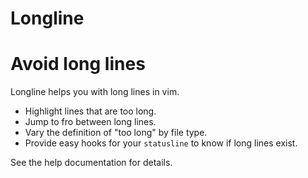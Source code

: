 # Longline
# Avoid long lines

Longline helps you with long lines in vim.

* Highlight lines that are too long.
* Jump to fro between long lines.
* Vary the definition of "too long" by file type.
* Provide easy hooks for your `statusline` to know if long lines exist.

See the help documentation for details.
